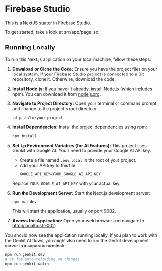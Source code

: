 # Firebase Studio

This is a NextJS starter in Firebase Studio.

To get started, take a look at src/app/page.tsx.

## Running Locally

To run this Next.js application on your local machine, follow these steps:

1.  **Download or Clone the Code:**
    Ensure you have the project files on your local system. If your Firebase Studio project is connected to a Git repository, clone it. Otherwise, download the code.

2.  **Install Node.js:**
    If you haven't already, install Node.js (which includes npm). You can download it from [nodejs.org](https://nodejs.org/).

3.  **Navigate to Project Directory:**
    Open your terminal or command prompt and change to the project's root directory:
    ```bash
    cd path/to/your-project
    ```

4.  **Install Dependencies:**
    Install the project dependencies using npm:
    ```bash
    npm install
    ```

5.  **Set Up Environment Variables (for AI Features):**
    This project uses Genkit with Google AI. You'll need to provide your Google AI API key.
    *   Create a file named `.env.local` in the root of your project.
    *   Add your API key to this file:
        ```
        GOOGLE_API_KEY=YOUR_GOOGLE_AI_API_KEY
        ```
    Replace `YOUR_GOOGLE_AI_API_KEY` with your actual key.

6.  **Run the Development Server:**
    Start the Next.js development server:
    ```bash
    npm run dev
    ```
    This will start the application, usually on port 9002.

7.  **Access the Application:**
    Open your web browser and navigate to [http://localhost:9002](http://localhost:9002).

You should now see the application running locally. If you plan to work with the Genkit AI flows, you might also need to run the Genkit development server in a separate terminal:
```bash
npm run genkit:dev
# or for auto-reloading on changes
npm run genkit:watch
```
